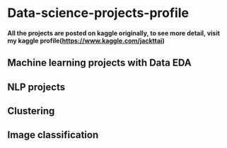 # Data-science-projects-profile
#### All the projects are posted on kaggle originally, to see more detail, visit my kaggle profile(https://www.kaggle.com/jackttai)

## Machine learning projects with Data EDA

## NLP projects

## Clustering

## Image classification
